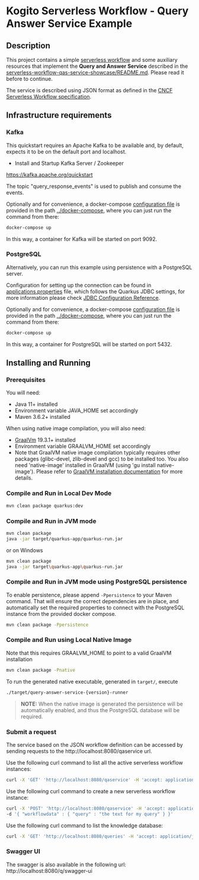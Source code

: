 # Kogito Serverless Workflow - Query Answer Service Example

## Description

This project contains a simple [serverless workflow](src/main/resources/qaservice.sw.json) and some auxiliary resources that implement the **Query and Answer Service** 
described in the [serverless-workflow-qas-service-showcase/README.md](../README.md). Please read it before to continue.

The service is described using JSON format as defined in the
[CNCF Serverless Workflow specification](https://github.com/serverlessworkflow/specification).

## Infrastructure requirements

### Kafka

This quickstart requires an Apache Kafka to be available and, by default, expects it to be on the default port and localhost.

* Install and Startup Kafka Server / Zookeeper

https://kafka.apache.org/quickstart

The topic "query_response_events" is used to publish and consume the events.

Optionally and for convenience, a docker-compose [configuration file](../docker-compose/docker-compose.yml) is
provided in the path [../docker-compose](../docker-compose), where you can just run the command from there:

```sh
docker-compose up
```  

In this way, a container for Kafka will be started on port 9092.

### PostgreSQL

Alternatively, you can run this example using persistence with a PostgreSQL server.

Configuration for setting up the connection can be found in [applications.properties](src/main/resources/application.properties) file, which
follows the Quarkus JDBC settings, for more information please check [JDBC Configuration Reference](https://quarkus.io/guides/datasource#jdbc-configuration).

Optionally and for convenience, a docker-compose [configuration file](../docker-compose/docker-compose.yml) is
provided in the path [../docker-compose](../docker-compose), where you can just run the command from there:

```sh
docker-compose up
```  

In this way, a container for PostgreSQL will be started on port 5432.

## Installing and Running

### Prerequisites

You will need:
- Java 11+ installed
- Environment variable JAVA_HOME set accordingly
- Maven 3.6.2+ installed

When using native image compilation, you will also need:
- [GraalVm](https://www.graalvm.org/downloads/) 19.3.1+ installed
- Environment variable GRAALVM_HOME set accordingly
- Note that GraalVM native image compilation typically requires other packages (glibc-devel, zlib-devel and gcc) to be installed too.  You also need 'native-image' installed in GraalVM (using 'gu install native-image'). Please refer to [GraalVM installation documentation](https://www.graalvm.org/docs/reference-manual/aot-compilation/#prerequisites) for more details.

### Compile and Run in Local Dev Mode

```sh
mvn clean package quarkus:dev
```

### Compile and Run in JVM mode

```sh
mvn clean package 
java -jar target/quarkus-app/quarkus-run.jar
```

or on Windows

```sh
mvn clean package
java -jar target\quarkus-app\quarkus-run.jar
```

### Compile and Run in JVM mode using PostgreSQL persistence

To enable persistence, please append `-Ppersistence` to your Maven command.
That will ensure the correct dependencies are in place, and automatically set the required properties to connect
with the PostgreSQL instance from the provided docker compose.

```sh
mvn clean package -Ppersistence 
```

### Compile and Run using Local Native Image
Note that this requires GRAALVM_HOME to point to a valid GraalVM installation

```sh
mvn clean package -Pnative
```

To run the generated native executable, generated in `target/`, execute

```sh
./target/query-answer-service-{version}-runner
```

> **NOTE:** When the native image is generated the persistence will be automatically enabled, and thus the PostgreSQL database will be required.

### Submit a request

The service based on the JSON workflow definition can be accessed by sending requests to the http://localhost:8080/qaservice url.

Use the following curl command to list all the active serverless workflow instances:

```sh
curl -X 'GET' 'http://localhost:8080/qaservice' -H 'accept: application/json'
``` 

Use the following curl command to create a new serverless workflow instance:

```sh
curl -X 'POST' 'http://localhost:8080/qaservice' -H 'accept: application/json' -H 'Content-Type: application/json' \
-d '{ "workflowdata" : { "query" : "the text for my query" } }'
```

Use the following curl command to list the knowledge database:
```sh
curl -X 'GET' 'http://localhost:8080/queries' -H 'accept: application/json'
``` 

### Swagger UI

The swagger is also available in the following url: http://localhost:8080/q/swagger-ui
